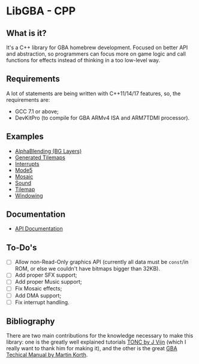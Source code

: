 LibGBA - CPP
============

What is it?
-----------

It's a C++ library for GBA homebrew development. Focused on better API and
abstraction, so programmers can focus more on game logic and call functions for
effects instead of thinking in a too low-level way.

Requirements
------------

A lot of statements are being written with C++11/14/17 features, so, the
requirements are:

- GCC 7.1 or above;
- DevKitPro (to compile for GBA ARMv4 ISA and ARM7TDMI processor).

Examples
--------

- [AlphaBlending (BG Layers)](tests/alphablend)
- [Generated Tilemaps](tests/gen_tilemap)
- [Interrupts](tests/interrupts)
- [Mode5](tests/mode5)
- [Mosaic](tests/mosaic)
- [Sound](tests/sound)
- [Tilemap](tests/tilemap)
- [Windowing](tests/windowing)

Documentation
-------------

- [API Documentation](https://jptiz.github.io/libgba-cpp/html/index.html)

To-Do's
-------

- [ ] Allow non-Read-Only graphics API (currently all data must be `const`/in
      ROM, or else we couldn't have bitmaps bigger than 32KB).
- [ ] Add proper SFX support;
- [ ] Add proper Music support;
- [ ] Fix Mosaic effects;
- [ ] Add DMA support;
- [ ] Fix interrupt handling.

Bibliography
------------

There are two main contributions for the knowledge necessary to make this
library: one is the greatly well explained tutorials [TONC by J
Vijn](http://www.coranac.com/tonc/text/toc.htm) (which I really want to thank
him for making it), and the other is the great [GBA Techical Manual by Martin
Korth](http://problemkaputt.de/gbatek.htm).
